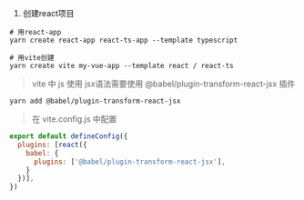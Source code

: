 1. 创建react项目

```shell
# 用react-app
yarn create react-app react-ts-app --template typescript

# 用vite创建
yarn create vite my-vue-app --template react / react-ts 
```



>  vite 中 js 使用 jsx语法需要使用  @babel/plugin-transform-react-jsx 插件

```shell
yarn add @babel/plugin-transform-react-jsx
```



> 在 vite.config.js 中配置

```js
export default defineConfig({
  plugins: [react({
    babel: {
      plugins: ['@babel/plugin-transform-react-jsx'],
    }
  })],
})
```


